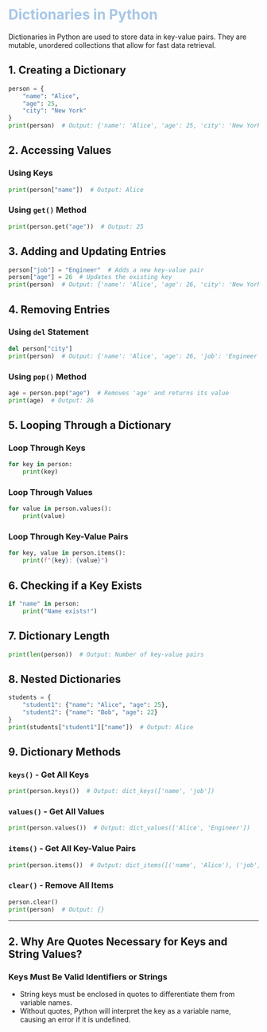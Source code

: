 # <span style="color:#A7C7E7;">Dictionaries in Python</span>

Dictionaries in Python are used to store data in key-value pairs. They are mutable, unordered collections that allow for fast data retrieval.

## **1. Creating a Dictionary**
```python
person = {
    "name": "Alice",
    "age": 25,
    "city": "New York"
}
print(person)  # Output: {'name': 'Alice', 'age': 25, 'city': 'New York'}
```

## **2. Accessing Values**
### **Using Keys**
```python
print(person["name"])  # Output: Alice
```

### **Using `get()` Method**
```python
print(person.get("age"))  # Output: 25
```

## **3. Adding and Updating Entries**
```python
person["job"] = "Engineer"  # Adds a new key-value pair
person["age"] = 26  # Updates the existing key
print(person)  # Output: {'name': 'Alice', 'age': 26, 'city': 'New York', 'job': 'Engineer'}
```

## **4. Removing Entries**
### **Using `del` Statement**
```python
del person["city"]
print(person)  # Output: {'name': 'Alice', 'age': 26, 'job': 'Engineer'}
```

### **Using `pop()` Method**
```python
age = person.pop("age")  # Removes 'age' and returns its value
print(age)  # Output: 26
```

## **5. Looping Through a Dictionary**
### **Loop Through Keys**
```python
for key in person:
    print(key)
```

### **Loop Through Values**
```python
for value in person.values():
    print(value)
```

### **Loop Through Key-Value Pairs**
```python
for key, value in person.items():
    print(f"{key}: {value}")
```

## **6. Checking if a Key Exists**
```python
if "name" in person:
    print("Name exists!")
```

## **7. Dictionary Length**
```python
print(len(person))  # Output: Number of key-value pairs
```

## **8. Nested Dictionaries**
```python
students = {
    "student1": {"name": "Alice", "age": 25},
    "student2": {"name": "Bob", "age": 22}
}
print(students["student1"]["name"])  # Output: Alice
```

## **9. Dictionary Methods**
### **`keys()` - Get All Keys**
```python
print(person.keys())  # Output: dict_keys(['name', 'job'])
```

### **`values()` - Get All Values**
```python
print(person.values())  # Output: dict_values(['Alice', 'Engineer'])
```

### **`items()` - Get All Key-Value Pairs**
```python
print(person.items())  # Output: dict_items([('name', 'Alice'), ('job', 'Engineer')])
```

### **`clear()` - Remove All Items**
```python
person.clear()
print(person)  # Output: {}
```
---

## **2. Why Are Quotes Necessary for Keys and String Values?**

### **Keys Must Be Valid Identifiers or Strings**
- String keys must be enclosed in quotes to differentiate them from variable names.
- Without quotes, Python will interpret the key as a variable name, causing an error if it is undefined.
